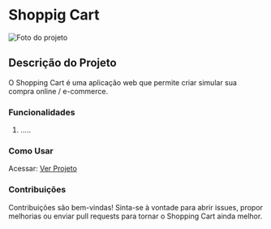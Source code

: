 # Shoppig Cart

![Foto do projeto](.projeto.png)

## Descrição do Projeto

O Shopping Cart é uma aplicação web que permite criar simular sua compra online / e-commerce.

### Funcionalidades

1. .....
### Como Usar

Acessar: [Ver Projeto]()

### Contribuições

Contribuições são bem-vindas! Sinta-se à vontade para abrir issues, propor melhorias ou enviar pull requests para tornar o Shopping Cart ainda melhor.